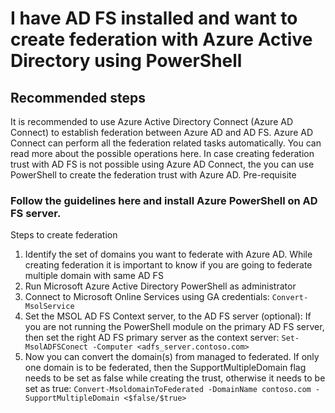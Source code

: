 <properties
	pageTitle="I have AD FS installed and want to create federation with Azure Active Directory using PowerShell"
	description="Using PowerShell to create federation with Azure AD"
	service="microsoft.aad"
	resource="Microsoft_AAD_IAM"
	authors="billmath"
	displayOrder="3"
	selfHelpType="generic"
	supportTopicIds="32570968"
	resourceTags=""
	productPesIds="14785"
	cloudEnvironments="public"
/>



# I have AD FS installed and want to create federation with Azure Active Directory using PowerShell 

## **Recommended steps**

It is recommended to use Azure Active Directory Connect (Azure AD Connect) to establish federation between Azure AD and AD FS. Azure AD Connect can perform all the federation related tasks automatically. You can read more about the possible operations here. In case creating federation trust with AD FS is not possible using Azure AD Connect, the you can use PowerShell to create the federation trust with Azure AD.
Pre-requisite 

### Follow the guidelines here and install Azure PowerShell on AD FS server. 
Steps to create federation



1. Identify the set of domains you want to federate with Azure AD. While creating federation it is important to know if you are going to federate multiple domain with same AD FS
2. Run Microsoft Azure Active Directory PowerShell as administrator
3. Connect to Microsoft Online Services using GA credentials: `Convert-MsolService`
4. Set the MSOL AD FS Context server, to the AD FS server (optional): If you are not running the PowerShell module on the primary AD FS server, then set the right AD FS primary server as the context server:  `Set-MsolADFSConect -Computer <adfs_server.contoso.com>`
5. Now you can convert the domain(s) from managed to federated. If only one domain is to be federated, then the SupportMultipleDomain flag needs to be set as false while creating the trust, otherwise it needs to be set as true:  `Convert-MsoldomainToFederated -DomainName contoso.com -SupportMultipleDomain <$false/$true>`<br>